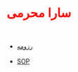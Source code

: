 <html>
<head>
<h1 style="color:red">
سارا محرمی
</h1>
<br/>
</head>
<body>

<ul>
<li>
<a href="https://saramoharamee6880.github.io">رزومه</a>
</li>
<br/>
<li>
<a href="https://saramoharamee6880github.io/Angizehname">SOP</a>
</li>
</ul>
</body>
</html>
